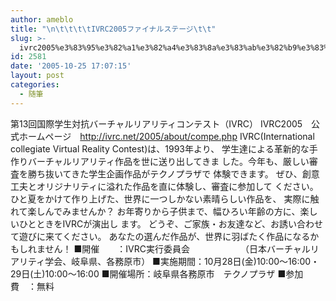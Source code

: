 ```yaml
---
author: ameblo
title: "\n\t\t\t\tIVRC2005ファイナルステージ\t\t"
slug: >-
  ivrc2005%e3%83%95%e3%82%a1%e3%82%a4%e3%83%8a%e3%83%ab%e3%82%b9%e3%83%86%e3%83%bc%e3%82%b8
id: 2581
date: '2005-10-25 17:07:15'
layout: post
categories:
  - 随筆
---
```


第13回国際学生対抗バーチャルリアリティコンテスト（IVRC） IVRC2005　公式ホームページ　http://ivrc.net/2005/about/compe.php IVRC(International collegiate Virtual Reality Contest)は、1993年より、 学生達による革新的な手作りバーチャルリアリティ作品を世に送り出してきま した。今年も、厳しい審査を勝ち抜いてきた学生企画作品がテクノプラザで 体験できます。 ぜひ、創意工夫とオリジナリティに溢れた作品を直に体験し、審査に参加して ください。ひと夏をかけて作り上げた、世界に一つしかない素晴らしい作品を、 実際に触れて楽しんでみませんか？ お年寄りから子供まで、幅ひろい年齢の方に、楽しいひとときをIVRCが演出し ます。 どうぞ、ご家族・お友達など、お誘い合わせて遊びに来てください。 あなたの選んだ作品が、世界に羽ばたく作品になるかもしれません！ ■開催　　：IVRC実行委員会 　　　　　　（日本バーチャルリアリティ学会、岐阜県、各務原市） ■実施期間：10月28日(金)10:00～16:00・ 29日(土)10:00～16:00 ■開催場所：岐阜県各務原市　テクノプラザ ■参加費　：無料